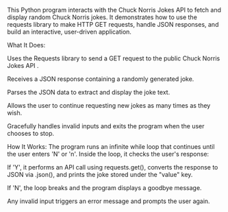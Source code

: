 This Python program interacts with the Chuck Norris Jokes API to fetch and display random Chuck Norris jokes. 
It demonstrates how to use the requests library to make HTTP GET requests, handle JSON responses, and build an interactive, user-driven application.




What It Does:

Uses the Requests library to send a GET request to the public Chuck Norris Jokes API
.

Receives a JSON response containing a randomly generated joke.

Parses the JSON data to extract and display the joke text.

Allows the user to continue requesting new jokes as many times as they wish.

Gracefully handles invalid inputs and exits the program when the user chooses to stop.

How It Works:
The program runs an infinite while loop that continues until the user enters 'N' or 'n'. Inside the loop, it checks the user's response:

If 'Y', it performs an API call using requests.get(), converts the response to JSON via .json(), and prints the joke stored under the "value" key.

If 'N', the loop breaks and the program displays a goodbye message.

Any invalid input triggers an error message and prompts the user again.
